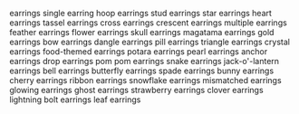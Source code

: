 earrings
single earring
hoop earrings
stud earrings
star earrings
heart earrings
tassel earrings
cross earrings
crescent earrings
multiple earrings
feather earrings
flower earrings
skull earrings
magatama earrings
gold earrings
bow earrings
dangle earrings
pill earrings
triangle earrings
crystal earrings
food-themed earrings
potara earrings
pearl earrings
anchor earrings
drop earrings
pom pom earrings
snake earrings
jack-o'-lantern earrings
bell earrings
butterfly earrings
spade earrings
bunny earrings
cherry earrings
ribbon earrings
snowflake earrings
mismatched earrings
glowing earrings
ghost earrings
strawberry earrings
clover earrings
lightning bolt earrings
leaf earrings

